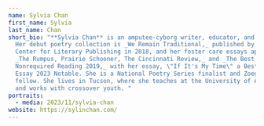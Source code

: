 ```yaml
---
name: Sylvia Chan
first_name: Sylvia
last_name: Chan
short_bio: "**Sylvia Chan** is an amputee-cyborg writer, educator, and activist.
  Her debut poetry collection is _We Remain Traditional,_ published by the
  Center for Literary Publishing in 2018, and her foster care essays appear in
  _The Rumpus, Prairie Schooner, The Cincinnati Review,_ and _The Best American
  Nonrequired Reading 2019,_ with her essay, \"If It's My Time\" a Best American
  Essay 2023 Notable. She is a National Poetry Series finalist and Zoeglossia
  fellow. She lives in Tucson, where she teaches at the University of Arizona
  and works with crossover youth. "
portraits:
  - media: 2023/11/sylvia-chan
website: https://sylinchan.com/
---
```

